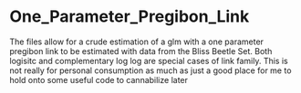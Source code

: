 # One_Parameter_Pregibon_Link
The files allow for a crude estimation of a glm with a one parameter pregibon link to be estimated with data from the Bliss Beetle Set. Both logisitc and complementary log log are special cases of link family. This is not really for personal consumption as much as just a good place for me to hold onto some useful code to cannabilize later
